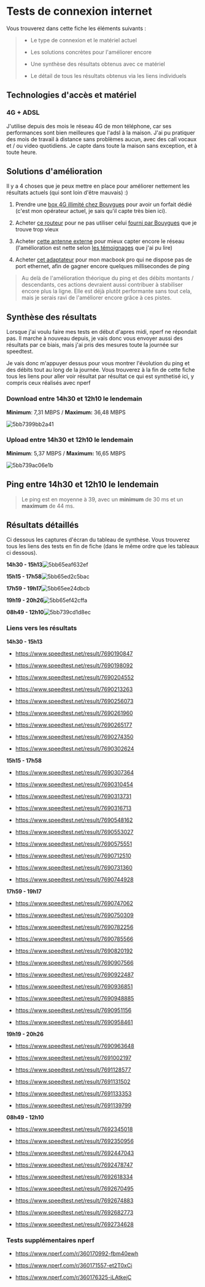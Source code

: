 # Tests de connexion internet

Vous trouverez dans cette fiche les éléments suivants :



> * Le type de connexion et le matériel actuel
> 
> * Les solutions concrètes pour l'améliorer encore
> 
> * Une synthèse des résultats obtenus avec ce matériel
> 
> * Le détail de tous les résultats obtenus via les liens individuels



## Technologies d'accès et matériel

### 4G + ADSL

J'utilise depuis des mois le réseau 4G de mon téléphone, car ses performances sont bien meilleures que l'adsl à la maison.  J'ai pu pratiquer des mois de travail à distance sans problèmes aucun, avec des call vocaux et / ou video quotidiens. Je capte dans toute la maison sans exception, et à toute heure.

## Solutions d'amélioration

Il y a 4 choses que je peux mettre en place pour améliorer nettement les résultats actuels (qui sont loin d'être mauvais) :)

1. Prendre une [box 4G illimité chez Bouygues](https://www.bouyguestelecom.fr/offres-internet/4g-box) pour avoir un forfait dédié (c'est mon opérateur actuel, je sais qu'il capte très bien ici).

2. Acheter [ce routeur](https://www.amazon.fr/Huawei-B525s-23a-Routeur-Cat%C3%A9gorie-Gigabit/dp/B071CYQW7Z/ref=sr_1_6?s=electronics&ie=UTF8&qid=1538679674&sr=1-6&keywords=routeur+4g) pour ne pas utiliser celui [fourni par Bouygues](https://www.bouyguestelecom.fr/offres-internet/4g-box) que je trouve trop vieux

3. Acheter [cette antenne externe](https://www.amazon.fr/LowcostMobile-RAD58-MIMO-700MAX-11dbi-Huawei-Netgear/dp/B01N11WV54/ref=sr_1_3?ie=UTF8&qid=1538674069&sr=8-3&keywords=antenne+4g) pour mieux capter encore le réseau (l'amélioration est nette selon [les témoignages](https://www.amazon.fr/LowcostMobile-RAD58-MIMO-700MAX-11dbi-Huawei-Netgear/product-reviews/B01N11WV54/ref=cm_cr_arp_d_viewopt_rvwer?showViewpoints=1&reviewerType=avp_only_reviews&pageNumber=1) que j'ai pu lire)

4. Acheter [cet adaptateur](https://www.apple.com/fr/shop/product/MD463ZM/A/adaptateur-thunderbolt-vers-ethernet-gigabit) pour mon macbook pro qui ne dispose pas de port ethernet, afin de gagner encore quelques millisecondes de ping

>  Au delà de l'amélioration théorique du ping et des débits montants / descendants, ces actions devraient aussi contribuer à stabiliser encore plus la ligne. Elle est déjà plutôt performante sans tout cela, mais je serais ravi de l'améliorer encore grâce à ces pistes. 

## Synthèse des résultats

Lorsque j'ai voulu faire mes tests en début d'apres midi, nperf ne répondait pas. Il marche à nouveau depuis, je vais donc vous envoyer aussi des résultats par ce biais, mais j'ai pris des mesures toute la journée sur speedtest.

Je vais donc m'appuyer dessus pour vous montrer l'évolution du ping et des débits tout au long de la journée. Vous trouverez à la fin de cette fiche tous les liens pour aller voir résultat par résultat ce qui est synthetisé ici, y compris ceux réalisés avec nperf

### Download entre 14h30 et 12h10 le lendemain

**Minimum**: 7,31 MBPS / **Maximum:** 36,48 MBPS

![5bb7399bb2a41](https://i.loli.net/2018/10/05/5bb7399bb2a41.png)

### Upload entre 14h30 et 12h10 le lendemain

**Minimum**: 5,37 MBPS / **Maximum:** 16,65 MBPS

![5bb739ac06e1b](https://i.loli.net/2018/10/05/5bb739ac06e1b.png)

## Ping entre 14h30 et 12h10 le lendemain

>  Le ping est en moyenne à 39, avec un **minimum** de 30 ms et un **maximum** de 44 ms.

## Résultats détaillés

Ci dessous les captures d'écran du tableau de synthèse. Vous trouverez tous les liens des tests en fin de fiche (dans le même ordre que les tableaux ci dessous).

**14h30 - 15h13**![5bb65eaf632ef](https://i.loli.net/2018/10/05/5bb65eaf632ef.png)

**15h15 - 17h58**![5bb65ed2c5bac](https://i.loli.net/2018/10/05/5bb65ed2c5bac.png)

**17h59 - 19h17**![5bb65ee24dbcb](https://i.loli.net/2018/10/05/5bb65ee24dbcb.png)

**19h19 - 20h26**![5bb65ef42cffa](https://i.loli.net/2018/10/05/5bb65ef42cffa.png)

**08h49  - 12h10**![5bb739cd1d8ec](https://i.loli.net/2018/10/05/5bb739cd1d8ec.png)

### Liens vers les résultats

**14h30 - 15h13**

* https://www.speedtest.net/result/7690190847

* https://www.speedtest.net/result/7690198092

* https://www.speedtest.net/result/7690204552

* https://www.speedtest.net/result/7690213263

* https://www.speedtest.net/result/7690256073

* https://www.speedtest.net/result/7690261960

* https://www.speedtest.net/result/7690265177

* https://www.speedtest.net/result/7690274350

* https://www.speedtest.net/result/7690302624

**15h15 - 17h58**

* https://www.speedtest.net/result/7690307364

* https://www.speedtest.net/result/7690310454

* https://www.speedtest.net/result/7690313731

* https://www.speedtest.net/result/7690316713

* https://www.speedtest.net/result/7690548162

* https://www.speedtest.net/result/7690553027

* https://www.speedtest.net/result/7690575551

* https://www.speedtest.net/result/7690712510

* https://www.speedtest.net/result/7690731360

* https://www.speedtest.net/result/7690744928

**17h59 - 19h17**

* https://www.speedtest.net/result/7690747062

* https://www.speedtest.net/result/7690750309

* https://www.speedtest.net/result/7690782256

* https://www.speedtest.net/result/7690785566

* https://www.speedtest.net/result/7690820192

* https://www.speedtest.net/result/7690907566

* https://www.speedtest.net/result/7690922487

* https://www.speedtest.net/result/7690936851

* https://www.speedtest.net/result/7690948885

* https://www.speedtest.net/result/7690951156

* https://www.speedtest.net/result/7690958461

**19h19 - 20h26**

* https://www.speedtest.net/result/7690963648

* https://www.speedtest.net/result/7691002197

* https://www.speedtest.net/result/7691128577

* https://www.speedtest.net/result/7691131502

* https://www.speedtest.net/result/7691133353

* https://www.speedtest.net/result/7691139799

**08h49 - 12h10**

* https://www.speedtest.net/result/7692345018

* https://www.speedtest.net/result/7692350956

* https://www.speedtest.net/result/7692447043

* https://www.speedtest.net/result/7692478747

* https://www.speedtest.net/result/7692618334

* https://www.speedtest.net/result/7692670495

* https://www.speedtest.net/result/7692674883

* https://www.speedtest.net/result/7692682773

* https://www.speedtest.net/result/7692734628

### Tests supplémentaires nperf

* https://www.nperf.com/r/360170992-fbm40ewh

* https://www.nperf.com/r/360171557-et2T0xCi

* https://www.nperf.com/r/360176325-iLAtkejC

